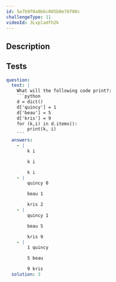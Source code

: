 ```yaml
---
id: 5e7b9f0a0b6c005b0e76f06c
challengeType: 11
videoId: 3Lxpladfh2k
---
```


## Description
<section id='description'>

</section>

## Tests
<section id='tests'>

```yml
question:
  text: |
    What will the following code print?:
    ```python
    d = dict()
    d['quincy'] = 1
    d['beau'] = 5
    d['kris'] = 9
    for (k,i) in d.items():
        print(k, i)
    ```
  answers:
    - |
        k i

        k i

        k i
    - |
        quincy 0

        beau 1

        kris 2
    - |
        quincy 1

        beau 5

        kris 9
    - |
        1 quincy

        5 beau

        9 kris
  solution: 3
```

</section>
